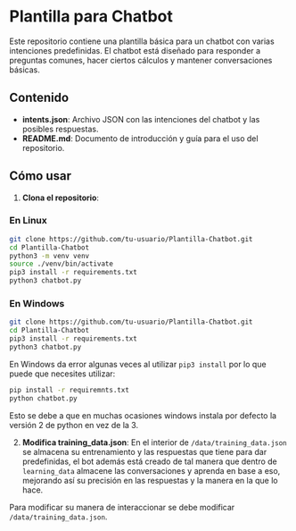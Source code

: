 # Plantilla para Chatbot

Este repositorio contiene una plantilla básica para un chatbot con varias intenciones predefinidas. El chatbot está diseñado para responder a preguntas comunes, hacer ciertos cálculos y mantener conversaciones básicas.

## Contenido
- **intents.json**: Archivo JSON con las intenciones del chatbot y las posibles respuestas.
- **README.md**: Documento de introducción y guía para el uso del repositorio.

## Cómo usar
1. **Clona el repositorio**:
### En Linux
   ```bash
   git clone https://github.com/tu-usuario/Plantilla-Chatbot.git
   cd Plantilla-Chatbot
   python3 -m venv venv
   source ./venv/bin/activate
   pip3 install -r requirements.txt
   python3 chatbot.py
   ```
### En Windows
   ```bash
   git clone https://github.com/tu-usuario/Plantilla-Chatbot.git
   cd Plantilla-Chatbot
   pip3 install -r requirements.txt
   python3 chatbot.py
   ```
En Windows da error algunas veces al utilizar `pip3 install` por lo que puede que necesites utilizar: 
```bash
pip install -r requiremnts.txt
python chatbot.py
```
Esto se debe a que en muchas ocasiones windows instala por defecto la versión 2 de python en vez de la 3.

2. **Modifica training_data.json**:
En el interior de `/data/training_data.json` se almacena su entrenamiento y las respuestas que tiene para dar predefinidas, el bot además está creado de tal manera que dentro de `learning_data` almacene las conversaciones y aprenda en base a eso, mejorando así su precisión en las respuestas y la manera en la que lo hace.

Para modificar su manera de interaccionar se debe modificar `/data/training_data.json`.
